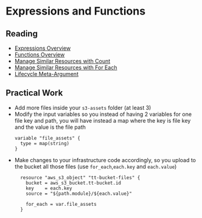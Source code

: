 # Expressions and Functions

## Reading

- [Expressions Overview](https://developer.hashicorp.com/terraform/language/expressions)
- [Functions Overview](https://developer.hashicorp.com/terraform/language/functions)
- [Manage Similar Resources with Count](https://developer.hashicorp.com/terraform/tutorials/configuration-language/count)
- [Manage Similar Resources with For Each](https://developer.hashicorp.com/terraform/tutorials/configuration-language/for-each)
- [Lifecycle Meta-Argument](https://developer.hashicorp.com/terraform/language/meta-arguments/lifecycle)

## Practical Work

- Add more files inside your `s3-assets` folder (at least 3)
- Modify the input variables so you instead of having 2 variables for one file key and path, you will have instead a map where the key is file key and the value is the file path
    ```hcl
    variable "file_assets" {
      type = map(string)
    }
    ```
- Make changes to your infrastructure code accordingly, so you upload to the bucket all those files (use `for_each`,`each.key` and `each.value`)
    ```hcl
      resource "aws_s3_object" "tt-bucket-files" {
        bucket = aws_s3_bucket.tt-bucket.id
        key    = each.key
        source = "${path.module}/${each.value}"
      
        for_each = var.file_assets
      }
    ```
